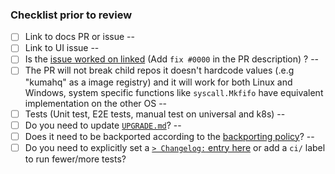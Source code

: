 ### Checklist prior to review

<!--
Each of these sections need to be filled by the author when opening the PR.

If something doesn't apply please check the box and add a justification after the `--`
-->

- [ ] Link to docs PR or issue --
- [ ] Link to UI issue --
- [ ] Is the [issue worked on linked][1] (Add `fix #0000` in the PR description) ? --
- [ ] The PR will not break child repos it doesn't hardcode values (.e.g "kumahq" as a image registry) and it will work for both Linux and Windows, system specific functions like `syscall.Mkfifo` have equivalent implementation on the other OS --
- [ ] Tests (Unit test, E2E tests, manual test on universal and k8s) --
- [ ] Do you need to update [`UPGRADE.md`](../blob/master/UPGRADE.md)? --
- [ ] Does it need to be backported according to the [backporting policy](../blob/master/CONTRIBUTING.md#backporting)? --
- [ ] Do you need to explicitly set a [`> Changelog:` entry here](../blob/master/CONTRIBUTING.md#submitting-a-patch) or add a `ci/` label to run fewer/more tests?

[1]: https://docs.github.com/en/issues/tracking-your-work-with-issues/linking-a-pull-request-to-an-issue#linking-a-pull-request-to-an-issue-using-a-keyword

